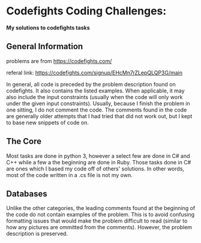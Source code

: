 # Codefights Coding Challenges:
**My solutions to codefights tasks**

## General Information
problems are from https://codefights.com/

referal link: https://codefights.com/signup/EHcMn7rZLepQLQP3G/main


In general, all code is preceded by the problem description found on codefights.  It also contains the listed examples.  When applicable, it may also include the input constraints (usually when the code will only work under the given input constraints).
Usually, because I finish the problem in one sitting, I do not comment the code.  The comments found in the code are generally older attempts that I had tried that did not work out, but I kept to base new snippets of code on.
## The Core
Most tasks are done in python 3, however a select few are done in C# and C++ while a few a the beginning are done in Ruby.
Those tasks done in C# are ones which I based my code off of others' solutions.  In other words, most of the code written in a .cs file is not my own.

## Databases
Unlike the other categories, the leading comments found at the beginning of the code do not contain examples of the problem.  This is to avoid confusing formatting issues that would make the problem difficult to read (similar to how any pictures are ommitted from the comments).  However, the problem description is preserved.
